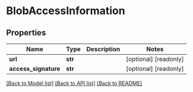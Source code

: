 # BlobAccessInformation

## Properties
Name | Type | Description | Notes
------------ | ------------- | ------------- | -------------
**url** | **str** |  | [optional] [readonly] 
**access_signature** | **str** |  | [optional] [readonly] 

[[Back to Model list]](../README.md#documentation-for-models) [[Back to API list]](../README.md#documentation-for-api-endpoints) [[Back to README]](../README.md)


